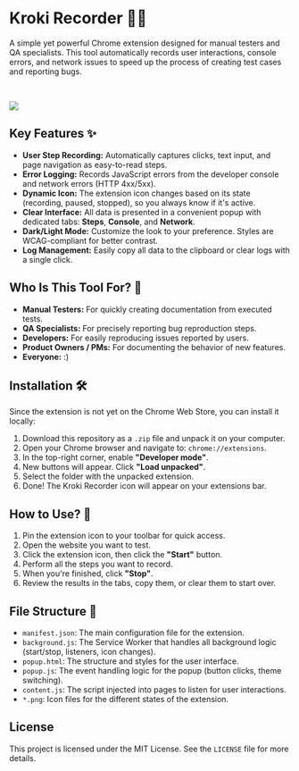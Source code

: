 # Kroki Recorder 🕵️‍♀️

A simple yet powerful Chrome extension designed for manual testers and QA specialists. This tool automatically records user interactions, console errors, and network issues to speed up the process of creating test cases and reporting bugs.

<br>

![](kroki.gif)

## Key Features ✨

*   **User Step Recording:** Automatically captures clicks, text input, and page navigation as easy-to-read steps.
*   **Error Logging:** Records JavaScript errors from the developer console and network errors (HTTP 4xx/5xx).
*   **Dynamic Icon:** The extension icon changes based on its state (recording, paused, stopped), so you always know if it's active.
*   **Clear Interface:** All data is presented in a convenient popup with dedicated tabs: **Steps**, **Console**, and **Network**.
*   **Dark/Light Mode:** Customize the look to your preference. Styles are WCAG-compliant for better contrast.
*   **Log Management:** Easily copy all data to the clipboard or clear logs with a single click.

## Who Is This Tool For? 🤔

*   **Manual Testers:** For quickly creating documentation from executed tests.
*   **QA Specialists:** For precisely reporting bug reproduction steps.
*   **Developers:** For easily reproducing issues reported by users.
*   **Product Owners / PMs:** For documenting the behavior of new features.
*   **Everyone:** :)

## Installation 🛠️

Since the extension is not yet on the Chrome Web Store, you can install it locally:

1.  Download this repository as a `.zip` file and unpack it on your computer.
2.  Open your Chrome browser and navigate to: `chrome://extensions`.
3.  In the top-right corner, enable **"Developer mode"**.
4.  New buttons will appear. Click **"Load unpacked"**.
5.  Select the folder with the unpacked extension.
6.  Done! The Kroki Recorder icon will appear on your extensions bar.

## How to Use? 🚀

1.  Pin the extension icon to your toolbar for quick access.
2.  Open the website you want to test.
3.  Click the extension icon, then click the **"Start"** button.
4.  Perform all the steps you want to record.
5.  When you're finished, click **"Stop"**.
6.  Review the results in the tabs, copy them, or clear them to start over.

## File Structure 📂

*   `manifest.json`: The main configuration file for the extension.
*   `background.js`: The Service Worker that handles all background logic (start/stop, listeners, icon changes).
*   `popup.html`: The structure and styles for the user interface.
*   `popup.js`: The event handling logic for the popup (button clicks, theme switching).
*   `content.js`: The script injected into pages to listen for user interactions.
*   `*.png`: Icon files for the different states of the extension.

## License

This project is licensed under the MIT License. See the `LICENSE` file for more details.
